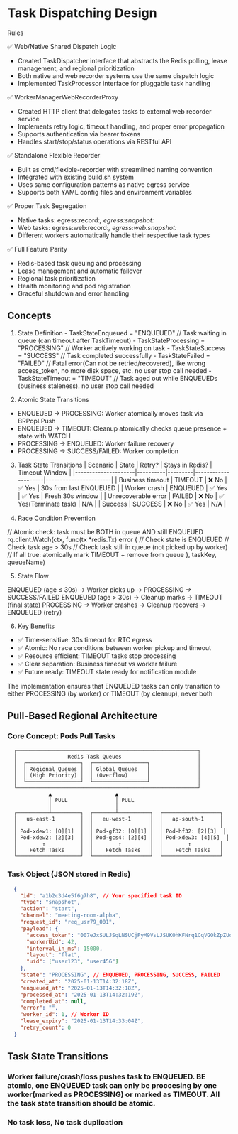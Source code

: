 # Task Dispatching Design

  Rules
  
  ✅ Web/Native Shared Dispatch Logic

  - Created TaskDispatcher interface that abstracts the Redis polling, lease management, and regional prioritization
  - Both native and web recorder systems use the same dispatch logic
  - Implemented TaskProcessor interface for pluggable task handling

  ✅ WorkerManagerWebRecorderProxy

  - Created HTTP client that delegates tasks to external web recorder service
  - Implements retry logic, timeout handling, and proper error propagation
  - Supports authentication via bearer tokens
  - Handles start/stop/status operations via RESTful API

  ✅ Standalone Flexible Recorder

  - Built as cmd/flexible-recorder with streamlined naming convention
  - Integrated with existing build.sh system
  - Uses same configuration patterns as native egress service
  - Supports both YAML config files and environment variables

  ✅ Proper Task Segregation

  - Native tasks: egress:record:*, egress:snapshot:*
  - Web tasks: egress:web:record:*, egress:web:snapshot:*
  - Different workers automatically handle their respective task types

  ✅ Full Feature Parity

  - Redis-based task queuing and processing
  - Lease management and automatic failover
  - Regional task prioritization
  - Health monitoring and pod registration
  - Graceful shutdown and error handling

## Concepts
  1. State Definition
	- TaskStateEnqueued    = "ENQUEUED"    // Task waiting in queue (can timeout after TaskTimeout)
	- TaskStateProcessing = "PROCESSING" // Worker actively working on task
	- TaskStateSuccess    = "SUCCESS"    // Task completed successfully
	- TaskStateFailed     = "FAILED"     // Fatal error(Can not be retried/recovered), like wrong access_token, no more disk space, etc. no user stop call needed
	- TaskStateTimeout    = "TIMEOUT"    // Task aged out while ENQUEUEDs (business staleness). no user stop call needed


  2. Atomic State Transitions


  - ENQUEUED → PROCESSING: Worker atomically moves task via BRPopLPush
  - ENQUEUED → TIMEOUT: Cleanup atomically checks queue presence + state with WATCH
  - PROCESSING → ENQUEUED: Worker failure recovery
  - PROCESSING → SUCCESS/FAILED: Worker completion


  3. Task State Transitions
  | Scenario            | State    | Retry?  | Stays in Redis?         | Timeout Window        |
  |---------------------|----------|---------|---------------------|-----------------------|
  | Business timeout    | TIMEOUT  | ❌ No   | ✅ Yes                  | 30s from last ENQUEUED |
  | Worker crash        | ENQUEUED | ✅ Yes  | ✅ Yes                  | Fresh 30s window      |
  | Unrecoverable error | FAILED   | ❌ No   | ✅ Yes(Terminate task)  | N/A                   |
  | Success             | SUCCESS  | ❌ No   | ✅ Yes                  | N/A                   |


  4. Race Condition Prevention

  // Atomic check: task must be BOTH in queue AND still ENQUEUED
  rq.client.Watch(ctx, func(tx *redis.Tx) error {
      // Check state is ENQUEUED
      // Check task age > 30s
      // Check task still in queue (not picked up by worker)
      // If all true: atomically mark TIMEOUT + remove from queue
  }, taskKey, queueName)


  5. State Flow

  ENQUEUED (age ≤ 30s) → Worker picks up → PROCESSING → SUCCESS/FAILED
  ENQUEUED (age > 30s) → Cleanup marks → TIMEOUT (final state)
  PROCESSING → Worker crashes → Cleanup recovers → ENQUEUED (retry)


  6. Key Benefits

  - ✅ Time-sensitive: 30s timeout for RTC egress
  - ✅ Atomic: No race conditions between worker pickup and timeout
  - ✅ Resource efficient: TIMEOUT tasks stop processing
  - ✅ Clear separation: Business timeout vs worker failure
  - ✅ Future ready: TIMEOUT state ready for notification module

  The implementation ensures that ENQUEUED tasks can only transition to either PROCESSING (by worker) or TIMEOUT (by cleanup), never both

## Pull-Based Regional Architecture

### Core Concept: Pods Pull Tasks

```mermaid
  ┌─────────────────────────────────────────────────────────┐
  │                Redis Task Queues                        │
  │  ┌─────────────────┐  ┌─────────────────┐               │
  │  │ Regional Queues │  │ Global Queues   │               │
  │  │ (High Priority) │  │ (Overflow)      │               │
  │  └─────────────────┘  └─────────────────┘               │
  └─────────────────────────────────────────────────────────┘
             ▲                    ▲
             │ PULL               │ PULL
             │                    │
  ┌──────────┴─────────┐  ┌───────┴──────────┐  ┌──────────────────┐
  │   us-east-1        │  │   eu-west-1      │  │   ap-south-1     │
  │                    │  │                  │  │                  │
  │ Pod-xdew1: [0][1]  │  │ Pod-gf32: [0][1] │  │ Pod-hf32: [2][3]  │
  │ Pod-xdew2: [2][3]  │  │ Pod-gcs4: [2][4] │  │ Pod-xdew3: [4][5]  │
  │        ↑           │  │        ↑         │  │        ↑         │
  │    Fetch Tasks     │  │    Fetch Tasks   │  │    Fetch Tasks   │
  └────────────────────┘  └──────────────────┘  └──────────────────┘
```  

### Task Object (JSON stored in Redis)

```json
  {
    "id": "a1b2c3d4e5f6g7h8", // Your specified task ID
    "type": "snapshot",
    "action": "start",
    "channel": "meeting-room-alpha",
    "request_id": "req_usr79_001",
    "payload": {
      "access_token": "007eJxSULJSqLNSUCjPyM9VsLJSUKOhKFNrq1CqVGOkZpZUqmknKpUw1AD",
      "workerUid": 42,
      "interval_in_ms": 15000,
      "layout": "flat",
      "uid": ["user123", "user456"]
    },
    "state": "PROCESSING", // ENQUEUED, PROCESSING, SUCCESS, FAILED
    "created_at": "2025-01-13T14:32:18Z",
    "enqueued_at": "2025-01-13T14:32:18Z",
    "processed_at": "2025-01-13T14:32:19Z",
    "completed_at": null,
    "error": "",
    "worker_id": 1, // Worker ID
    "lease_expiry": "2025-01-13T14:33:04Z",
    "retry_count": 0
  }
```

## Task State Transitions
### Worker failure/crash/loss pushes task to ENQUEUED. BE atomic, one ENQUEUED task can only be proccesing by one worker(marked as PROCESSING) or marked as TIMEOUT. All the task state transition should be atomic.
### No task loss, No task duplication
